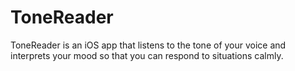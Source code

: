 # ToneReader

ToneReader is an iOS app that listens to the tone of your voice and interprets your mood so that you can respond to situations calmly.

